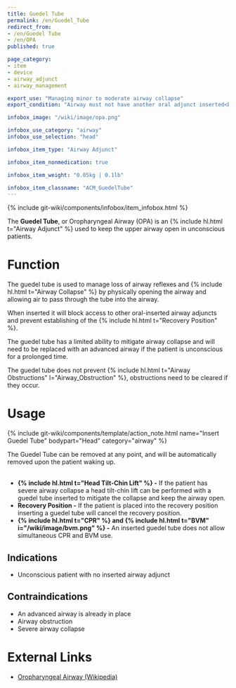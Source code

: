 ```yaml
---
title: Guedel Tube
permalink: /en/Guedel_Tube
redirect_from:
- /en/Guedel Tube
- /en/OPA
published: true

page_category:
- item
- device
- airway_adjunct
- airway_management

export_use: "Managing minor to moderate airway collapse"
export_condition: "Airway must not have another oral adjunct inserted<br>Airway must be clear of obstructions"

infobox_image: "/wiki/image/opa.png"

infobox_use_category: "airway"
infobox_use_selection: "head"

infobox_item_type: "Airway Adjunct"

infobox_item_nonmedication: true

infobox_item_weight: "0.05kg | 0.1lb"

infobox_item_classname: "ACM_GuedelTube"
---
```


{% include git-wiki/components/infobox/item_infobox.html %}

The **Guedel Tube**, or Oropharyngeal Airway (OPA) is an {% include hl.html t="Airway Adjunct" %} used to keep the upper airway open in unconscious patients.

# Function
The guedel tube is used to manage loss of airway reflexes and {% include hl.html t="Airway Collapse" %} by physically opening the airway and allowing air to pass through the tube into the airway.

When inserted it will block access to other oral-inserted airway adjuncts and prevent establishing of the {% include hl.html t="Recovery Position" %}.

The guedel tube has a limited ability to mitigate airway collapse and will need to be replaced with an advanced airway if the patient is unconscious for a prolonged time.

The guedel tube does not prevent {% include hl.html t="Airway Obstructions" l="Airway_Obstruction" %}, obstructions need to be cleared if they occur.

# Usage
{% include git-wiki/components/template/action_note.html name="Insert Guedel Tube" bodypart="Head" category="airway" %}

The Guedel Tube can be removed at any point, and will be automatically removed upon the patient waking up.
<br><br>
- **{% include hl.html t="Head Tilt-Chin Lift" %} -** If the patient has severe airway collapse a head tilt-chin lift can be performed with a guedel tube inserted to mitigate the collapse and keep the airway open.
- **Recovery Position -** If the patient is placed into the recovery position inserting a guedel tube will cancel the recovery position.
- **{% include hl.html t="CPR" %} and {% include hl.html t="BVM" i="/wiki/image/bvm.png" %} -** An inserted guedel tube does not allow simultaneous CPR and BVM use.

## Indications
- Unconscious patient with no inserted airway adjunct

## Contraindications
- An advanced airway is already in place
- Airway obstruction
- Severe airway collapse

# External Links
- [Oropharyngeal Airway (Wikipedia)](https://en.wikipedia.org/wiki/Oropharyngeal_airway)